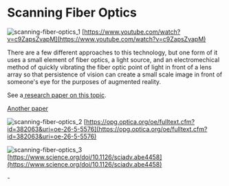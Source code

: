# Scanning Fiber Optics

![scanning-fiber-optics_1](../../video_embed_images/scanning-fiber-optics_1.jpg) [https://www.youtube.com/watch?v=c9ZapsZvapM](https://www.youtube.com/watch?v=c9ZapsZvapM)

There are a few different approaches to this technology, but one form of it uses a small element of fiber optics, a light source, and an electromechical method of quickly vibrating the fiber optic point of light in front of a lens array so that persistence of vision can create a small scale image in front of someone's eye for the purposes of augmented reality.

See a[ research paper on this topic](https://www.researchgate.net/publication/260328828\_Near-to-Eye\_Display\_Using\_Scanning\_Fiber\_Display\_Engine).



[Another paper](https://ui.adsabs.harvard.edu/abs/2021OptRv..28..716K/abstract)

![scanning-fiber-optics_2](../../video_embed_images/scanning-fiber-optics_2.jpg) [https://opg.optica.org/oe/fulltext.cfm?id=382063&uri=oe-26-5-5576](https://opg.optica.org/oe/fulltext.cfm?id=382063&uri=oe-26-5-5576)

![scanning-fiber-optics_3](../../video_embed_images/scanning-fiber-optics_3.jpg) [https://www.science.org/doi/10.1126/sciadv.abe4458](https://www.science.org/doi/10.1126/sciadv.abe4458)

\-

